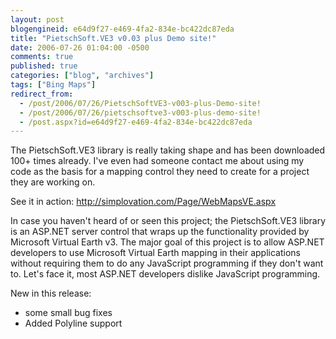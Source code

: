 ```yaml
---
layout: post
blogengineid: e64d9f27-e469-4fa2-834e-bc422dc87eda
title: "PietschSoft.VE3 v0.03 plus Demo site!"
date: 2006-07-26 01:04:00 -0500
comments: true
published: true
categories: ["blog", "archives"]
tags: ["Bing Maps"]
redirect_from: 
  - /post/2006/07/26/PietschSoftVE3-v003-plus-Demo-site!
  - /post/2006/07/26/pietschsoftve3-v003-plus-demo-site!
  - /post.aspx?id=e64d9f27-e469-4fa2-834e-bc422dc87eda
---
```

<!-- more -->


The PietschSoft.VE3 library is really taking shape and has been downloaded 100+ times already. I&#39;ve even had someone contact me about using my code as the basis for a mapping control they need to create for a project they are working on.



See it in action: <a href="http://simplovation.com/Page/WebMapsVE.aspx">http://simplovation.com/Page/WebMapsVE.aspx</a>



In case you haven&#39;t heard of or seen this project; the PietschSoft.VE3 library is an ASP.NET server control that wraps up the functionality provided by  Microsoft Virtual Earth v3. The major goal of this project is to allow ASP.NET developers to use Microsoft Virtual Earth mapping in their applications without requiring them to do any JavaScript programming if they don&#39;t want to. Let&#39;s face it, most ASP.NET developers dislike JavaScript programming.



New in this release:

<ul>
	<li>some small bug fixes </li>
	<li>Added Polyline support</li>
</ul>


 


